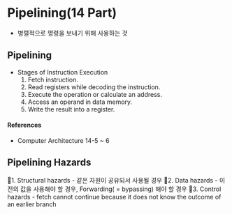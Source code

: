 # Pipelining(14 Part)
- 병렬적으로 명령을 보내기 위해 사용하는 것

## Pipelining 
- Stages of Instruction Execution
	1. Fetch instruction.
	2. Read registers while decoding the instruction.
	3. Execute the operation or calculate an address.
	4. Access an operand in data memory.
	5. Write the result into a register.

#### References
- Computer Architecture 14-5 ~ 6

## Pipelining Hazards
􏰀1. Structural hazards
	- 같은 자원이 공유되서 사용될 경우
􏰀2. Data hazards
	- 이전의 값을 사용해야 할 경우, Forwarding( = bypassing) 해야 할 경우
􏰀3. Control hazards
	- fetch cannot continue because it does not know the outcome of an earlier branch